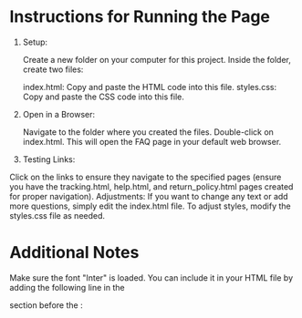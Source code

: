 # Instructions for Running the Page
1. Setup:

    Create a new folder on your computer for this project.
    Inside the folder, create two files:

    index.html: Copy and paste the HTML code into this file.
    styles.css: Copy and paste the CSS code into this file.

2. Open in a Browser:

    Navigate to the folder where you created the files.
    Double-click on index.html. This will open the FAQ page in your default web browser.

3. Testing Links:

Click on the links to ensure they navigate to the specified pages 
(ensure you have the tracking.html, help.html, and return_policy.html pages created for proper navigation).
Adjustments:
If you want to change any text or add more questions, simply edit the index.html file.
To adjust styles, modify the styles.css file as needed.
# Additional Notes
Make sure the font "Inter" is loaded. You can include it in your HTML file by adding the following line in the
<head> section before the <link rel="stylesheet" href="styles.css">: